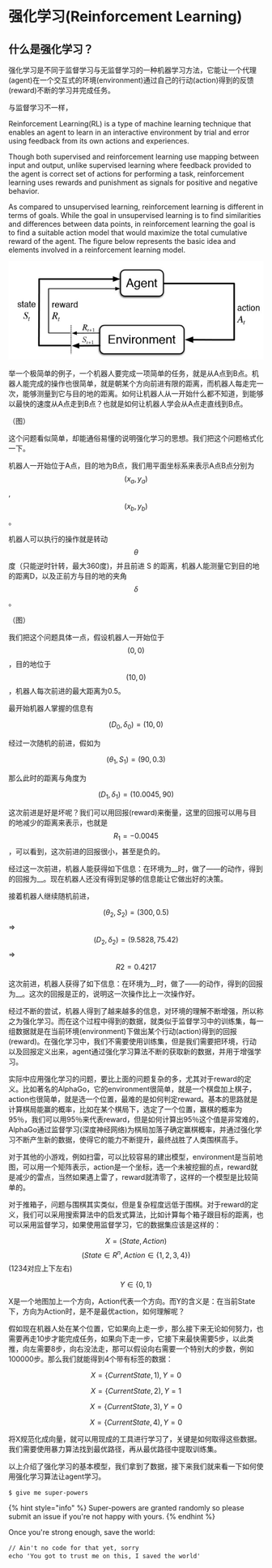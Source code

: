 # 强化学习\(Reinforcement Learning\)

## 什么是强化学习？

强化学习是不同于监督学习与无监督学习的一种机器学习方法，它能让一个代理\(agent\)在一个交互式的环境\(environment\)通过自己的行动\(action\)得到的反馈\(reward\)不断的学习并完成任务。

与监督学习不一样，

Reinforcement Learning\(RL\) is a type of machine learning technique that enables an agent to learn in an interactive environment by trial and error using feedback from its own actions and experiences.

Though both supervised and reinforcement learning use mapping between input and output, unlike supervised learning where feedback provided to the agent is correct set of actions for performing a task, reinforcement learning uses rewards and punishment as signals for positive and negative behavior.

As compared to unsupervised learning, reinforcement learning is different in terms of goals. While the goal in unsupervised learning is to find similarities and differences between data points, in reinforcement learning the goal is to find a suitable action model that would maximize the total cumulative reward of the agent. The figure below represents the basic idea and elements involved in a reinforcement learning model.

![&#x5F3A;&#x5316;&#x5B66;&#x4E60;&#x6A21;&#x578B;](.gitbook/assets/reinforcement-learning-figure.jpg)

举一个极简单的例子，一个机器人要完成一项简单的任务，就是从A点到B点。机器人能完成的操作也很简单，就是朝某个方向前进有限的距离，而机器人每走完一次，能够测量到它与目的地的距离。如何让机器人从一开始什么都不知道，到能够以最快的速度从A点走到B点？也就是如何让机器人学会从A点走直线到B点。

（图）

这个问题看似简单，却能通俗易懂的说明强化学习的思想。我们把这个问题格式化一下。

机器人一开始位于A点，目的地为B点，我们用平面坐标系来表示A点B点分别为 $$(x_a, y_a)$$ , $$(x_b,y_b)$$ 。

机器人可以执行的操作就是转动 $$\theta$$ 度（只能逆时针转，最大360度\)，并且前进 S 的距离，机器人能测量它到目的地的距离D，以及正前方与目的地的夹角 $$\delta$$ 。

（图）

我们把这个问题具体一点，假设机器人一开始位于 $$(0,0)$$ ，目的地位于 $$(10,0)$$ ，机器人每次前进的最大距离为0.5。

最开始机器人掌握的信息有

 $$(D_0,\delta_0)=(10,0)$$ 

经过一次随机的前进，假如为

 $$(\theta_1,S_1)=(90,0.3)$$ 

那么此时的距离与角度为

$$(D_1,\delta_1)=(10.0045,90)$$ 

这次前进是好是坏呢？我们可以用回报\(reward\)来衡量，这里的回报可以用与目的地减少的距离来表示，也就是 $$R_1=-0.0045$$ ，可以看到，这次前进的回报很小，甚至是负的。

经过这一次前进，机器人能获得如下信息：在环境为\_\_时，做了——的动作，得到的回报为\_\_。现在机器人还没有得到足够的信息能让它做出好的决策。

接着机器人继续随机前进，

$$(\theta_2,S_2)=(300,0.5)  $$   =&gt; $$(D_2,\delta_2)=(9.5828,75.42)$$  =&gt; $$R2=0.4217$$ 

这次前进，机器人获得了如下信息：在环境为\_\_时，做了——的动作，得到的回报为\_\_。这次的回报是正的，说明这一次操作比上一次操作好。

经过不断的尝试，机器人得到了越来越多的信息，对环境的理解不断增强，所以称之为强化学习。而在这个过程中得到的数据，就类似于监督学习中的训练集，每一组数据就是在当前环境\(environment\)下做出某个行动\(action\)得到的回报\(reward\)。在强化学习中，我们不需要使用训练集，但是我们需要把环境，行动以及回报定义出来，agent通过强化学习算法不断的获取新的数据，并用于增强学习。

实际中应用强化学习的问题，要比上面的问题复杂的多，尤其对于reward的定义。比如著名的AlphaGo，它的environment很简单，就是一个棋盘加上棋子，action也很简单，就是选一个位置，最难的是如何判定reward。基本的思路就是计算棋局能赢的概率，比如在某个棋局下，选定了一个位置，赢棋的概率为95％，我们可以用95％来代表reward，但是如何计算出95％这个值是非常难的，AlphaGo通过监督学习\(深度神经网络\)为棋局加落子确定赢棋概率，并通过强化学习不断产生新的数据，使得它的能力不断提升，最终战胜了人类围棋高手。

对于其他的小游戏，例如扫雷，可以比较容易的建出模型，environment是当前地图，可以用一个矩阵表示，action是一个坐标，选一个未被挖掘的点，reward就是减少的雷点，当然如果遇上雷了，reward就清零了，这样的一个模型是比较简单的。

对于推箱子，问题与围棋其实类似，但是复杂程度远低于围棋。对于reward的定义，我们可以采用搜索算法中的启发式算法，比如计算每个箱子跟目标的距离，也可以采用监督学习，如果使用监督学习，它的数据集应该是这样的：

$$X=(State,Action)$$ $$(State \in R^n, Action \in \{1,2,3,4\})$$ \(1234对应上下左右\)

$$Y \in \{0,1\}$$ 

X是一个地图加上一个方向，Action代表一个方向。而Y的含义是：在当前State下，方向为Action时，是不是最优action，如何理解呢？

假如现在机器人处在某个位置，它如果向上走一步，那么接下来无论如何努力，也需要再走10步才能完成任务，如果向下走一步，它接下来最快需要5步，以此类推，向左需要8步，向右没法走，那可以假设向右需要一个特别大的步数，例如100000步。那么我们就能得到4个带有标签的数据：

$$X = \{CurrentState, 1), Y=0$$  

$$X = \{CurrentState, 2), Y=1$$ 

$$X = \{CurrentState, 3), Y=0$$ 

$$X = \{CurrentState, 4), Y=0$$ 

将X规范化成向量，就可以用现成的工具进行学习了，关键是如何取得这些数据。我们需要使用暴力算法找到最优路径，再从最优路径中提取训练集。

以上介绍了强化学习的基本模型，我们拿到了数据，接下来我们就来看一下如何使用强化学习算法让agent学习。













```
$ give me super-powers
```

{% hint style="info" %}
 Super-powers are granted randomly so please submit an issue if you're not happy with yours.
{% endhint %}

Once you're strong enough, save the world:

```
// Ain't no code for that yet, sorry
echo 'You got to trust me on this, I saved the world'
```



